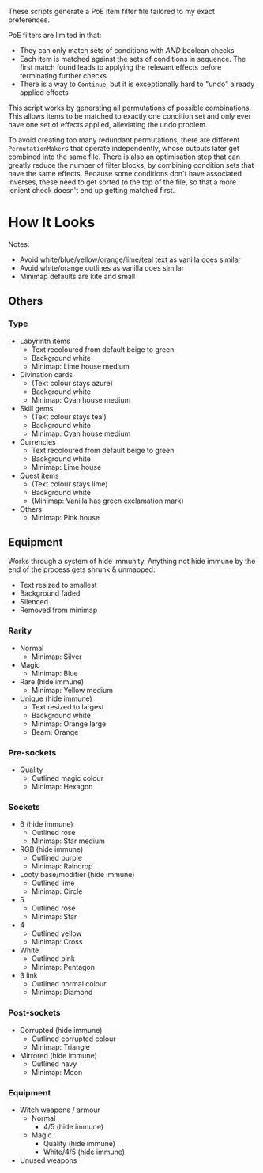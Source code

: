 These scripts generate a PoE item filter file tailored to my exact preferences.

PoE filters are limited in that:

- They can only match sets of conditions with *AND* boolean checks
- Each item is matched against the sets of conditions in sequence. The first match found leads to applying the relevant effects before terminating further checks
- There is a way to `Continue`, but it is exceptionally hard to "undo" already applied effects

This script works by generating all permutations of possible combinations. This allows items to be matched to exactly one condition set and only ever have one set of effects applied, alleviating the undo problem.

To avoid creating too many redundant permutations, there are different `PermutationMaker`s that operate independently, whose outputs later get combined into the same file. There is also an optimisation step that can greatly reduce the number of filter blocks, by combining condition sets that have the same effects. Because some conditions don't have associated inverses, these need to get sorted to the top of the file, so that a more lenient check doesn't end up getting matched first.

# How It Looks

Notes:

- Avoid white/blue/yellow/orange/lime/teal text as vanilla does similar
- Avoid white/orange outlines as vanilla does similar
- Minimap defaults are kite and small

## Others

### Type

- Labyrinth items
	- Text recoloured from default beige to green
	- Background white
	- Minimap: Lime house medium
- Divination cards
	- (Text colour stays azure)
	- Background white
	- Minimap: Cyan house medium
- Skill gems
	- (Text colour stays teal)
	- Background white
	- Minimap: Cyan house medium
- Currencies
	- Text recoloured from default beige to green
	- Background white
	- Minimap: Lime house
- Quest items
	- (Text colour stays lime)
	- Background white
	- (Minimap: Vanilla has green exclamation mark)
- Others
	- Minimap: Pink house

## Equipment

Works through a system of hide immunity. Anything not hide immune by the end of the process gets shrunk & unmapped:

- Text resized to smallest
- Background faded
- Silenced
- Removed from minimap

### Rarity

- Normal
	- Minimap: Silver
- Magic
	- Minimap: Blue
- Rare (hide immune)
	- Minimap: Yellow medium
- Unique (hide immune)
	- Text resized to largest
	- Background white
	- Minimap: Orange large
	- Beam: Orange

### Pre-sockets

- Quality
	- Outlined magic colour
	- Minimap: Hexagon

### Sockets

- 6 (hide immune)
	- Outlined rose
	- Minimap: Star medium
- RGB (hide immune)
	- Outlined purple
	- Minimap: Raindrop
- Looty base/modifier (hide immune)
	- Outlined lime
	- Minimap: Circle
- 5
	- Outlined rose
	- Minimap: Star
- 4
	- Outlined yellow
	- Minimap: Cross
- White
	- Outlined pink
	- Minimap: Pentagon
- 3 link
	- Outlined normal colour
	- Minimap: Diamond

### Post-sockets

- Corrupted (hide immune)
	- Outlined corrupted colour
	- Minimap: Triangle
- Mirrored (hide immune)
	- Outlined navy
	- Minimap: Moon

### Equipment

- Witch weapons / armour
	- Normal
		- 4/5 (hide immune)
	- Magic
		- Quality (hide immune)
		- White/4/5 (hide immune)
- Unused weapons
